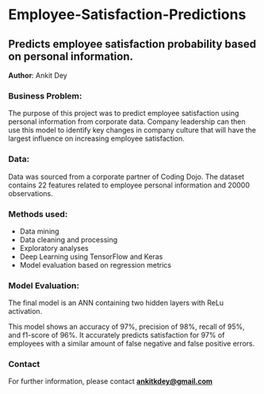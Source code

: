 # Employee-Satisfaction-Predictions
## Predicts employee satisfaction probability based on personal information.

**Author**: Ankit Dey

### Business Problem:
The purpose of this project was to predict employee satisfaction using personal information from corporate data. Company leadership can then use this model to identify key changes in company culture that will have the largest influence on increasing employee satisfaction.

### Data:
Data was sourced from a corporate partner of Coding Dojo. The dataset contains 22 features related to employee personal information and 20000 observations.

### Methods used:
- Data mining
- Data cleaning and processing
- Exploratory analyses
- Deep Learning using TensorFlow and Keras
- Model evaluation based on regression metrics 

### Model Evaluation:
The final model is an ANN containing two hidden layers with ReLu activation.

This model shows an accuracy of 97%, precision of 98%, recall of 95%, and f1-score of 96%. It accurately predicts satisfaction for 97% of employees with a similar amount of false negative and false positive errors.

### Contact


For further information, please contact **ankitkdey@gmail.com**
